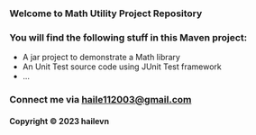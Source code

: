 ### Welcome to Math Utility Project Repository

### You will find the following stuff in this Maven project:

* A jar project to demonstrate a Math library
* An Unit Test source code using JUnit Test framework
* ...

### Connect me via haile112003@gmail.com

#### Copyright &#169; 2023 hailevn
